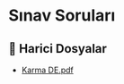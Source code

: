 # Sınav Soruları


<!--Index-->

## 📂 Harici Dosyalar

- [Karma DE.pdf](./Karma%20DE.pdf)


<!--Index-->

